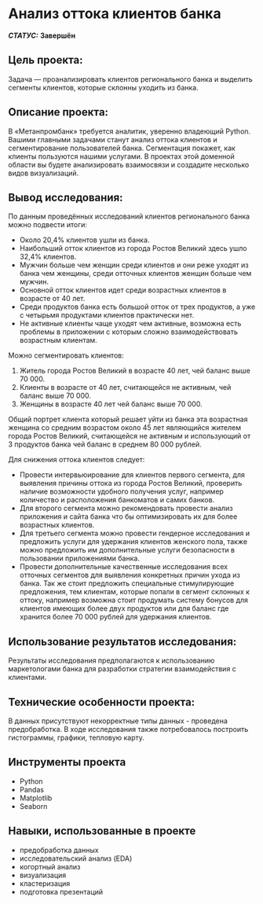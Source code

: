 # Анализ оттока клиентов банка


***СТАТУС:*** **Завершён**


## Цель проекта:

Задача — проанализировать клиентов регионального банка и выделить сегменты клиентов, которые склонны уходить из банка.

## Описание проекта:

В «Метанпромбанк» требуется аналитик, уверенно владеющий Python. Вашими главными задачами станут анализ оттока клиентов и сегментирование пользователей банка. Сегментация покажет, как клиенты пользуются нашими услугами. В проектах этой доменной области вы будете анализировать взаимосвязи и создадите несколько видов визуализаций.


## Вывод исследования:



По данным проведённых исследований клиентов регионального банка можно подвести итоги:

- Около 20,4% клиентов ушли из банка.
- Наибольший отток клиентов из города Ростов Великий здесь ушло 32,4% клиентов.
- Мужчин больше чем женщин среди клиентов и они реже уходят из банка чем женщины, среди отточных клиентов женщин больше чем мужчин.
- Основной отток клиентов идет среди возрастных клиентов в возрасте от 40 лет.
- Среди продуктов банка есть большой отток от трех продуктов, а уже с четырьмя продуктами клиентов практически нет.
- Не активные клиенты чаще уходят чем активные, возможна есть проблемы в приложении с которым сложно взаимодействовать возрастным клиентам.

Можно сегментировать клиентов:

  1. Житель города Ростов Великий в возрасте 40 лет, чей баланс выше 70 000.
  2. Клиенты в возрасте от 40 лет, считающейся не активным, чей баланс выше 70 000.
  3. Женщины в возрасте 40 лет чей баланс выше 70 000.

Общий портрет клиента который решает уйти из банка эта возрастная женщина со средним возрастом около 45 лет являющийся жителем города Ростов Великий, считающейся не активным и использующий от 3 продуктов банка чей баланс в среднем 80 000 рублей.

Для снижения оттока клиентов следует:

- Провести интервьюирование для клиентов первого сегмента, для выявления причины оттока из города Ростов Великий, проверить наличие возможности удобного получения услуг, например количество и расположения банкоматов и самих банков.
- Для второго сегмента можно рекомендовать провести анализ приложения и сайта банка что бы оптимизировать их для более возрастных клиентов.
- Для третьего сегмента можно провести гендерное исследования и предложить услуги для удержания клиентов женского пола, также можно предложить им дополнительные услуги безопасности в пользовании приложениями банка.
- Провести дополнительные качественные исследования всех отточных сегментов для выявления конкретных причин ухода из банка. Так же стоит предложить специальные стимулирующие предложения, тем клиентам, которые попали в сегмент склонных к оттоку, например возможна стоит продумать систему бонусов для клиентов имеющих более двух продуктов или для баланс где хранится более 70 000 рублей для удержания клиентов.


## Использование результатов исследования:

Результаты исследования предполагаются к использованию маркетологами банка для разработки стратегии взаимодействия с клиентами.

## Технические особенности проекта:

В данных присутствуют некорректные типы данных - проведена предобработка.
В ходе исследования также потребовалось построить гистограммы, графики, тепловую карту.


## Инструменты проекта

- Python
- Pandas
- Matplotlib
- Seaborn


## Навыки, использованные в проекте

- предобработка данных
- исследовательский анализ (EDA)
- когортный анализ
- визуализация
- кластеризация
- подготовка презентаций


